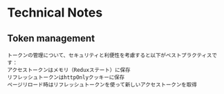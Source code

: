 # Technical Notes

## Token management

```
トークンの管理について、セキュリティと利便性を考慮すると以下がベストプラクティスです：
アクセストークンはメモリ（Reduxステート）に保存
リフレッシュトークンはhttpOnlyクッキーに保存
ページリロード時はリフレッシュトークンを使って新しいアクセストークンを取得
```
